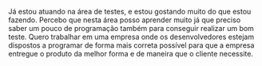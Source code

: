 Já estou atuando na área de testes, e estou gostando muito do que estou fazendo. Percebo que nesta área posso aprender muito já que preciso saber um pouco de programação também para conseguir realizar um bom teste.
Quero trabalhar em uma empresa onde os desenvolvedores estejam dispostos a programar de forma mais correta possível para que a empresa entregue o produto da melhor forma e de maneira que o cliente necessite.
